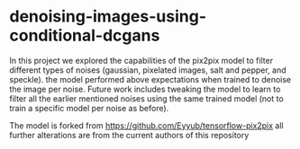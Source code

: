# denoising-images-using-conditional-dcgans

In this project we explored the capabilities of the pix2pix model to filter different types of noises (gaussian, pixelated images, salt and pepper, and speckle). the model performed above expectations when trained to denoise the image per noise.
Future work includes tweaking the model to learn to filter all the earlier mentioned noises using the same trained model (not to train a specific model per noise as before).

The model is forked from https://github.com/Eyyub/tensorflow-pix2pix
all further alterations are from the current authors of this repository
